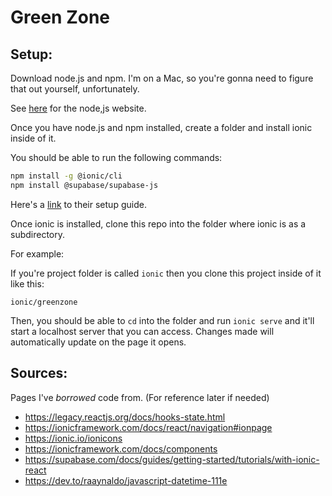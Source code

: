 # Green Zone

## Setup:

Download node.js and npm. I'm on a Mac, so you're gonna need to figure that out yourself, unfortunately. 

See [here](https://nodejs.org/en) for the node,js website.

Once you have node.js and npm installed, create a folder and install ionic inside of it.

You should be able to run the following commands:

```bash
npm install -g @ionic/cli
npm install @supabase/supabase-js
```

Here's a [link](https://ionicframework.com/docs/intro/cli) to their setup guide.

Once ionic is installed, clone this repo into the folder where ionic is as a subdirectory.

For example:

If you're project folder is called `ionic` then you clone this project inside of it like this:

`ionic/greenzone`

Then, you should be able to `cd` into the folder and run `ionic serve` and it'll start a localhost server that you can 
access. Changes made will automatically update on the page it opens. 

## Sources:

Pages I've *borrowed* code from. (For reference later if needed)

- https://legacy.reactjs.org/docs/hooks-state.html
- https://ionicframework.com/docs/react/navigation#ionpage
- https://ionic.io/ionicons
- https://ionicframework.com/docs/components
- https://supabase.com/docs/guides/getting-started/tutorials/with-ionic-react
- https://dev.to/raaynaldo/javascript-datetime-111e
